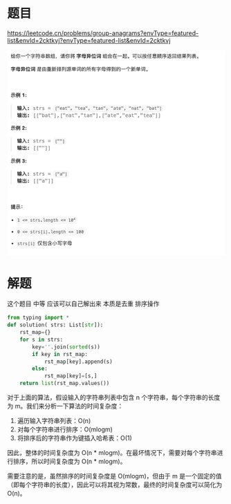 # 题目

https://leetcode.cn/problems/group-anagrams?envType=featured-list&envId=2cktkvj?envType=featured-list&envId=2cktkvj

![](attachments/Pasted%20image%2020240305122836.png)


# 解题

这个题目 中等 应该可以自己解出来 
本质是去重 排序操作

```python
from typing import *
def solution( strs: List[str]):
    rst_map={}
    for s in strs:
        key=''.join(sorted(s))
        if key in rst_map:
            rst_map[key].append(s)
        else:
            rst_map[key]=[s,]
    return list(rst_map.values())
```

对于上面的算法，假设输入的字符串列表中包含 n 个字符串，每个字符串的长度为 m。我们来分析一下算法的时间复杂度：

1. 遍历输入字符串列表：O(n)
2. 对每个字符串进行排序：O(mlogm)
3. 将排序后的字符串作为键插入哈希表：O(1)

因此，整体的时间复杂度为 O(n * mlogm)。在最坏情况下，需要对每个字符串进行排序，所以时间复杂度为 O(n * mlogm)。

需要注意的是，虽然排序的时间复杂度是 O(mlogm)，但由于 m 是一个固定的值（即每个字符串的长度），因此可以将其视为常数，最终的时间复杂度可以简化为 O(n)。